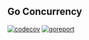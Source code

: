 Go Concurrency
---
[![codecov](https://codecov.io/github/jizhuozhi/go-concurrency/graph/badge.svg?token=9UZDVRZCQM)](https://codecov.io/github/jizhuozhi/go-future)
[![goreport](https://goreportcard.com/badge/github.com/jizhuozhi/go-concurrency)](https://goreportcard.com/badge/github.com/jizhuozhi/go-future)

